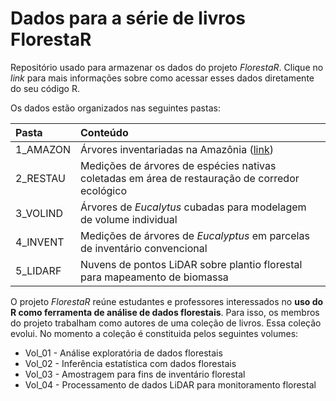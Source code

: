 # Dados para a série de livros FlorestaR

Repositório usado para armazenar os dados do projeto *FlorestaR*. Clique no _link_ para mais informações sobre como acessar esses dados diretamente do seu código R.

Os dados estão organizados nas seguintes pastas:

| Pasta | Conteúdo |
|:-------------|:-------------|
| 1_AMAZON  | Árvores inventariadas na Amazônia ([link](https://luizestraviz.com/FlorestaR/Dados_AMAZON.html)) |
| 2_RESTAU  | Medições de árvores de espécies nativas coletadas em área de restauração de corredor ecológico |
| 3_VOLIND  | Árvores de *Eucalytus* cubadas para modelagem de volume individual |
| 4_INVENT  | Medições de árvores de *Eucalyptus* em parcelas de inventário convencional |
| 5_LIDARF  | Nuvens de pontos LiDAR sobre plantio florestal para mapeamento de biomassa |

O projeto *FlorestaR* reúne estudantes e professores interessados no **uso do R como ferramenta de análise de dados florestais**. Para isso, os membros do projeto trabalham como autores de uma coleção de livros. Essa coleção evolui. No momento a coleção é constituida pelos seguintes volumes:
* Vol_01 - Análise exploratória de dados florestais
* Vol_02 - Inferência estatística com dados florestais
* Vol_03 - Amostragem para fins de inventário florestal
* Vol_04 - Processamento de dados LiDAR para monitoramento florestal
